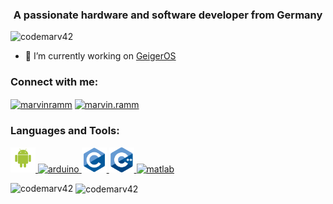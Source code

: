 <h3 align="center">A passionate hardware and software developer from Germany</h3>

<p align="left"> <img src="https://komarev.com/ghpvc/?username=codemarv42&label=Profile%20views&color=0e75b6&style=flat" alt="codemarv42" /> </p>

- 🔭 I’m currently working on [GeigerOS](https://github.com/codemarv42/GeigerOS)

<h3 align="left">Connect with me:</h3>
<p align="left">
<a href="https://linkedin.com/in/marvinramm" target="blank"><img align="center" src="https://raw.githubusercontent.com/rahuldkjain/github-profile-readme-generator/master/src/images/icons/Social/linked-in-alt.svg" alt="marvinramm" height="30" width="40" /></a>
<a href="https://instagram.com/marvin.ramm" target="blank"><img align="center" src="https://raw.githubusercontent.com/rahuldkjain/github-profile-readme-generator/master/src/images/icons/Social/instagram.svg" alt="marvin.ramm" height="30" width="40" /></a>
</p>

<h3 align="left">Languages and Tools:</h3>
<p align="left"> <a href="https://developer.android.com" target="_blank" rel="noreferrer"> <img src="https://raw.githubusercontent.com/devicons/devicon/master/icons/android/android-original-wordmark.svg" alt="android" width="40" height="40"/> </a> <a href="https://www.arduino.cc/" target="_blank" rel="noreferrer"> <img src="https://cdn.worldvectorlogo.com/logos/arduino-1.svg" alt="arduino" width="40" height="40"/> </a> <a href="https://www.cprogramming.com/" target="_blank" rel="noreferrer"> <img src="https://raw.githubusercontent.com/devicons/devicon/master/icons/c/c-original.svg" alt="c" width="40" height="40"/> </a> <a href="https://www.w3schools.com/cpp/" target="_blank" rel="noreferrer"> <img src="https://raw.githubusercontent.com/devicons/devicon/master/icons/cplusplus/cplusplus-original.svg" alt="cplusplus" width="40" height="40"/> </a> <a href="https://www.mathworks.com/" target="_blank" rel="noreferrer"> <img src="https://upload.wikimedia.org/wikipedia/commons/2/21/Matlab_Logo.png" alt="matlab" width="40" height="40"/> </a> </p>

<p><img align="left" src="https://github-readme-stats.vercel.app/api/top-langs?username=codemarv42&show_icons=true&locale=en&layout=compact" alt="codemarv42" /></p>

<p>&nbsp;<img align="center" src="https://github-readme-stats.vercel.app/api?username=codemarv42&show_icons=true&locale=en" alt="codemarv42" /></p>

